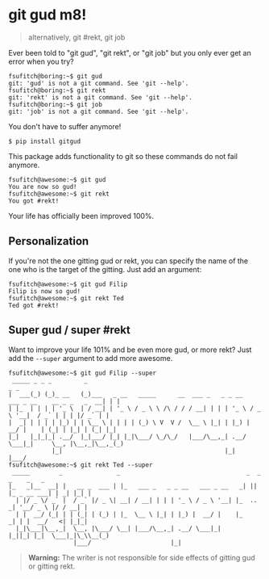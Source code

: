 git gud m8!
===========

> alternatively, git #rekt, git job

Ever been told to "git gud", "git rekt", or "git job" but you only ever get an
error when you try?

    fsufitch@boring:~$ git gud
    git: 'gud' is not a git command. See 'git --help'.
    fsufitch@boring:~$ git rekt
    git: 'rekt' is not a git command. See 'git --help'.
    fsufitch@boring:~$ git job
    git: 'job' is not a git command. See 'git --help'.

You don't have to suffer anymore!

    $ pip install gitgud

This package adds functionality to git so these commands do not fail
anymore.

    fsufitch@awesome:~$ git gud
    You are now so gud!
    fsufitch@awesome:~$ git rekt
    You got #rekt!

Your life has officially been improved 100%.

Personalization
---------------

If you're not the one gitting gud or rekt, you can specify the name of
the one who is the target of the gitting. Just add an argument:

    fsufitch@awesome:~$ git gud Filip
    Filip is now so gud!
    fsufitch@awesome:~$ git rekt Ted
    Ted got #rekt!

Super gud / super #rekt
-----------------------

Want to improve your life 101% and be even more gud, or more rekt?
Just add the `--super` argument to add more awesome.

    fsufitch@awesome:~$ git gud Filip --super
     _____ _ _ _         _                                                                         _ _ 
    |  ___(_) (_)_ __   (_)___   _ __   _____      __  ___ _   _ _ __   ___ _ __    __ _ _   _  __| | |
    | |_  | | | | '_ \  | / __| | '_ \ / _ \ \ /\ / / / __| | | | '_ \ / _ \ '__|  / _` | | | |/ _` | |
    |  _| | | | | |_) | | \__ \ | | | | (_) \ V  V /  \__ \ |_| | |_) |  __/ |    | (_| | |_| | (_| |_|
    |_|   |_|_|_| .__/  |_|___/ |_| |_|\___/ \_/\_/   |___/\__,_| .__/ \___|_|     \__, |\__,_|\__,_(_)
                |_|                                             |_|                |___/               
    fsufitch@awesome:~$ git rekt Ted --super
     _____        _               _                                   _  _            _    _   _ 
    |_   _|__  __| |   __ _  ___ | |_   ___ _   _ _ __   ___ _ __   _| || |_ _ __ ___| | _| |_| |
      | |/ _ \/ _` |  / _` |/ _ \| __| / __| | | | '_ \ / _ \ '__| |_  ..  _| '__/ _ \ |/ / __| |
      | |  __/ (_| | | (_| | (_) | |_  \__ \ |_| | |_) |  __/ |    |_      _| | |  __/   <| |_|_|
      |_|\___|\__,_|  \__, |\___/ \__| |___/\__,_| .__/ \___|_|      |_||_| |_|  \___|_|\_\\__(_)
                      |___/                      |_|                                             

> **Warning:** The writer is not responsible for side effects of
    gitting gud or gitting rekt.
